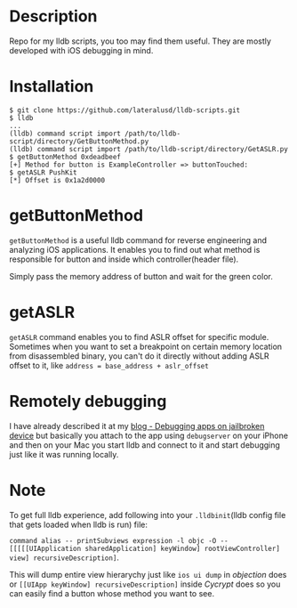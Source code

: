 # Description

Repo for my lldb scripts, you too may find them useful. They are mostly developed with iOS debugging in mind.



# Installation
```
$ git clone https://github.com/lateralusd/lldb-scripts.git
$ lldb
...
(lldb) command script import /path/to/lldb-script/directory/GetButtonMethod.py
(lldb) command script import /path/to/lldb-script/directory/GetASLR.py
$ getButtonMethod 0xdeadbeef
[+] Method for button is ExampleController => buttonTouched:
$ getASLR PushKit
[*] Offset is 0x1a2d0000
```

# getButtonMethod


`getButtonMethod` is a useful lldb command for reverse engineering and analyzing iOS applications. It enables you to find out what method is responsible for button and inside which controller(header file).

Simply pass the memory address of button and wait for the green color.

# getASLR

`getASLR` command enables you to find ASLR offset for specific module. Sometimes when you want to set a breakpoint on certain memory location from disassembled binary, you can't do it directly without adding ASLR offset to it, like `address = base_address + aslr_offset`

# Remotely debugging 

I have already described it at my [blog - Debugging apps on jailbroken device](https://lateralusd.github.io/debugging/) but basically you attach to the app using `debugserver` on your iPhone and then on your Mac you start lldb and connect to it and start debugging just like it was running locally.

# Note
To get full lldb experience, add following into your `.lldbinit`(lldb config file that gets loaded when lldb is run) file:

`command alias -- printSubviews expression -l objc -O -- [[[[[UIApplication sharedApplication] keyWindow] rootViewController] view] recursiveDescription]`. 

This will dump entire view hierarychy just like `ios ui dump` in _objection_ does or `[[UIApp keyWindow] recursiveDescription]` inside _Cycrypt_ does so you can easily find a button whose method you want to see.
